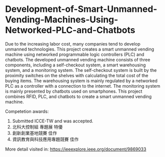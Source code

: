 # Development-of-Smart-Unmanned-Vending-Machines-Using-Networked-PLC-and-Chatbots

Due to the increasing labor cost, many companies tend to develop unmanned technologies. This project creates a smart unmanned vending machine using networked programmable logic controllers (PLC) and chatbots. The developed unmanned vending machine consists of three components, including a self-checkout system, a smart warehousing system, and a monitoring system. The self-checkout system is built by the proximity switches on the shelves with calculating the total cost of the buying items. The warehousing system is mainly regulated by a networked PLC as a controller with a connection to the internet. The monitoring system is mainly presented by chatbots used on smartphones. This project combines RFID, PLC, and chatbots to create a smart unmanned vending machine.

Competetion awards:
1. Submitted ICCE-TW and was accepted.
2. 北科大控制組 專題展 特優
3. 創新創業基地競賽 佳作
4. 資訊教育與科技應用專題競賽 佳作

More detail visited in:
https://ieeexplore.ieee.org/document/9869033
